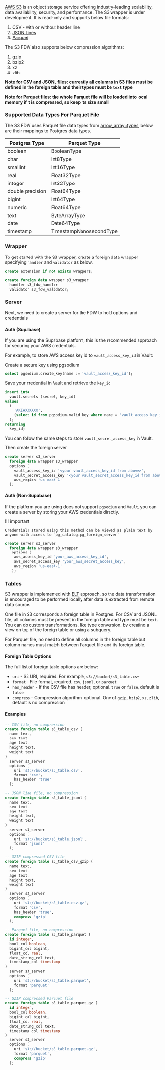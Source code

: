 [AWS S3](https://aws.amazon.com/s3/) is an object storage service offering industry-leading scalability, data availability, security, and performance. The S3 wrapper is under development. It is read-only and supports below file formats:

1. CSV - with or without header line
2. [JSON Lines](https://jsonlines.org/)
3. [Parquet](https://parquet.apache.org/)

The S3 FDW also supports below compression algorithms:

1. gzip
2. bzip2
3. xz
4. zlib

**Note for CSV and JSONL files: currently all columns in S3 files must be defined in the foreign table and their types must be `text` type**

**Note for Parquet files: the whole Parquet file will be loaded into local memory if it is compressed, so keep its size small**

### Supported Data Types For Parquet File

The S3 FDW uses Parquet file data types from [arrow_array::types](https://docs.rs/arrow-array/41.0.0/arrow_array/types/index.html), below are their mappings to Postgres data types.

| Postgres Type      | Parquet Type             |
| ------------------ | ------------------------ |
| boolean            | BooleanType              |
| char               | Int8Type                 |
| smallint           | Int16Type                |
| real               | Float32Type              |
| integer            | Int32Type                |
| double precision   | Float64Type              |
| bigint             | Int64Type                |
| numeric            | Float64Type              |
| text               | ByteArrayType            |
| date               | Date64Type               |
| timestamp          | TimestampNanosecondType  |

### Wrapper 
To get started with the S3 wrapper, create a foreign data wrapper specifying `handler` and `validator` as below.

```sql
create extension if not exists wrappers;

create foreign data wrapper s3_wrapper
  handler s3_fdw_handler
  validator s3_fdw_validator;
```

### Server 

Next, we need to create a server for the FDW to hold options and credentials.

#### Auth (Supabase)

If you are using the Supabase platform, this is the recommended approach for securing your AWS credentials.

For example, to store AWS access key id to `vault_access_key_id` in Vault:

Create a secure key using pgsodium
```sql
select pgsodium.create_key(name := 'vault_access_key_id');
```

Save your credential in Vault and retrieve the `key_id`
```sql
insert into
  vault.secrets (secret, key_id)
values 
  (
    'AKIAXXXXXX',
    (select id from pgsodium.valid_key where name = 'vault_access_key_id')
  );
returning
  key_id;
```

You can follow the same steps to store `vault_secret_access_key` in Vault.

Then create the foreign server

```sql
create server s3_server
  foreign data wrapper s3_wrapper
  options (
    vault_access_key_id '<your vault_access_key_id from above>',
    vault_secret_access_key '<your vault_secret_access_key_id from above>',
    aws_region 'us-east-1'
  );
```

#### Auth (Non-Supabase)

If the platform you are using does not support `pgsodium` and `Vault`, you can create a server by storing your AWS credentials directly.


!!! important

    Credentials stored using this method can be viewed as plain text by anyone with access to `pg_catalog.pg_foreign_server`


```sql
create server s3_server
  foreign data wrapper s3_wrapper
   options (
    aws_access_key_id 'your_aws_access_key_id',
    aws_secret_access_key 'your_aws_secret_access_key',
    aws_region 'us-east-1'
   );
```


### Tables

S3 wrapper is implemented with [ELT](https://hevodata.com/learn/etl-vs-elt/) approach, so the data transformation is encouraged to be performed locally after data is extracted from remote data source.

One file in S3 corresponds a foreign table in Postgres. For CSV and JSONL file, all columns must be present in the foreign table and type must be `text`. You can do custom transformations, like type conversion, by creating a view on top of the foreign table or using a subquery.

For Parquet file, no need to define all columns in the foreign table but column names must match between Parquet file and its foreign table.


#### Foreign Table Options

The full list of foreign table options are below:

- `uri` - S3 URI, required. For example, `s3://bucket/s3_table.csv`
- `format` - File format, required. `csv`, `jsonl`, or `parquet`
- `has_header` - If the CSV file has header, optional. `true` or `false`, default is `false`
- `compress` - Compression algorithm, optional. One of `gzip`, `bzip2`, `xz`, `zlib`, default is no compression

#### Examples

```sql
-- CSV file, no compression
create foreign table s3_table_csv (
  name text,
  sex text,
  age text,
  height text,
  weight text
)
  server s3_server
  options (
    uri 's3://bucket/s3_table.csv',
    format 'csv',
    has_header 'true'
  );

-- JSON line file, no compression
create foreign table s3_table_jsonl (
  name text,
  sex text,
  age text,
  height text,
  weight text
)
  server s3_server
  options (
    uri 's3://bucket/s3_table.jsonl',
    format 'jsonl'
  );

-- GZIP compressed CSV file
create foreign table s3_table_csv_gzip (
  name text,
  sex text,
  age text,
  height text,
  weight text
)
  server s3_server
  options (
    uri 's3://bucket/s3_table.csv.gz',
    format 'csv',
    has_header 'true',
    compress 'gzip'
  );

-- Parquet file, no compression
create foreign table s3_table_parquet (
  id integer,
  bool_col boolean,
  bigint_col bigint,
  float_col real,
  date_string_col text,
  timestamp_col timestamp
)
  server s3_server
  options (
    uri 's3://bucket/s3_table.parquet',
    format 'parquet'
  );

-- GZIP compressed Parquet file
create foreign table s3_table_parquet_gz (
  id integer,
  bool_col boolean,
  bigint_col bigint,
  float_col real,
  date_string_col text,
  timestamp_col timestamp
)
  server s3_server
  options (
    uri 's3://bucket/s3_table.parquet.gz',
    format 'parquet',
    compress 'gzip'
  );
```

